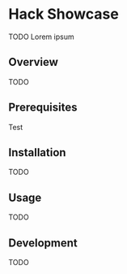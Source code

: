 # Hack Showcase

TODO
Lorem ipsum

## Overview

TODO

## Prerequisites

Test

## Installation

TODO

## Usage

TODO

## Development

TODO

